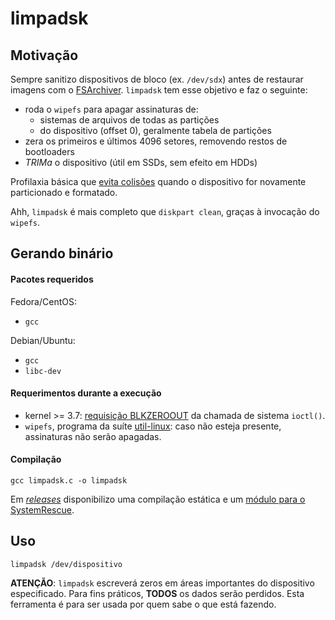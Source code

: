 # limpadsk

## Motivação

Sempre sanitizo dispositivos de bloco (ex. `/dev/sdx`) antes de restaurar imagens com o [FSArchiver](https://github.com/fdupoux/fsarchiver). `limpadsk` tem esse objetivo e faz o seguinte:

* roda o `wipefs` para apagar assinaturas de:
  * sistemas de arquivos de todas as partições
  * do dispositivo (offset 0), geralmente tabela de partições
* zera os primeiros e últimos 4096 setores, removendo restos de bootloaders
* _TRIMa_ o dispositivo (útil em SSDs, sem efeito em HDDs)

Profilaxia básica que [evita colisões](https://caixaseca.blogspot.com/2016/06/assinaturas.html) quando o dispositivo for novamente particionado e formatado.

Ahh, `limpadsk` é mais completo que `diskpart clean`, graças à invocação do `wipefs`.

## Gerando binário

#### Pacotes requeridos

Fedora/CentOS:

* `gcc`

Debian/Ubuntu:

* `gcc`
* `libc-dev`

#### Requerimentos durante a execução

* kernel >= 3.7: [requisição BLKZEROOUT](https://github.com/torvalds/linux/commit/66ba32dc167202c3cf8c86806581a9393ec7f488) da chamada de sistema `ioctl()`.
* `wipefs`, programa da suíte [util-linux](https://github.com/karelzak/util-linux): caso não esteja presente, assinaturas não serão apagadas.

#### Compilação

```
gcc limpadsk.c -o limpadsk
```

Em [_releases_](https://github.com/marcosfrm/limpadsk/releases) disponibilizo uma compilação estática e um [módulo para o SystemRescue](https://www.system-rescue.org/Modules/).

## Uso

```
limpadsk /dev/dispositivo
```

**ATENÇÃO**: `limpadsk` escreverá zeros em áreas importantes do dispositivo especificado. Para fins práticos, **TODOS** os dados serão perdidos. Esta ferramenta é para ser usada por quem sabe o que está fazendo.

